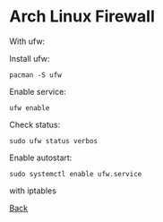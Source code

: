 # Arch Linux Firewall

With ufw:

Install ufw:

	pacman -S ufw

Enable service:

	ufw enable

Check status:

	sudo ufw status verbos

Enable autostart:

	sudo systemctl enable ufw.service

with iptables

[Back](https://jaemnkm.github.io/docs_redirect)